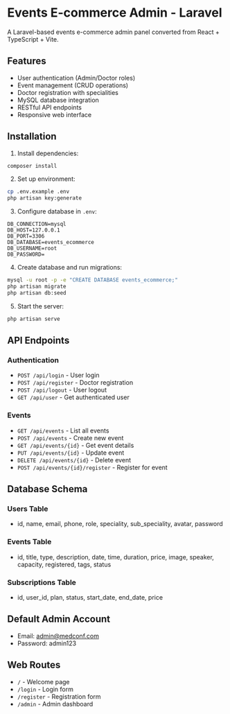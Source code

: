 # Events E-commerce Admin - Laravel

A Laravel-based events e-commerce admin panel converted from React + TypeScript + Vite.

## Features

- User authentication (Admin/Doctor roles)
- Event management (CRUD operations)
- Doctor registration with specialities
- MySQL database integration
- RESTful API endpoints
- Responsive web interface

## Installation

1. Install dependencies:
```bash
composer install
```

2. Set up environment:
```bash
cp .env.example .env
php artisan key:generate
```

3. Configure database in `.env`:
```
DB_CONNECTION=mysql
DB_HOST=127.0.0.1
DB_PORT=3306
DB_DATABASE=events_ecommerce
DB_USERNAME=root
DB_PASSWORD=
```

4. Create database and run migrations:
```bash
mysql -u root -p -e "CREATE DATABASE events_ecommerce;"
php artisan migrate
php artisan db:seed
```

5. Start the server:
```bash
php artisan serve
```

## API Endpoints

### Authentication
- `POST /api/login` - User login
- `POST /api/register` - Doctor registration
- `POST /api/logout` - User logout
- `GET /api/user` - Get authenticated user

### Events
- `GET /api/events` - List all events
- `POST /api/events` - Create new event
- `GET /api/events/{id}` - Get event details
- `PUT /api/events/{id}` - Update event
- `DELETE /api/events/{id}` - Delete event
- `POST /api/events/{id}/register` - Register for event

## Database Schema

### Users Table
- id, name, email, phone, role, speciality, sub_speciality, avatar, password

### Events Table
- id, title, type, description, date, time, duration, price, image, speaker, capacity, registered, tags, status

### Subscriptions Table
- id, user_id, plan, status, start_date, end_date, price

## Default Admin Account
- Email: admin@medconf.com
- Password: admin123

## Web Routes
- `/` - Welcome page
- `/login` - Login form
- `/register` - Registration form
- `/admin` - Admin dashboard
